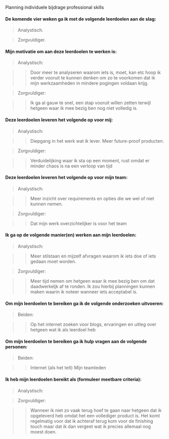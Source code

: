 Planning individuele bijdrage professional skills

#### De komende vier weken ga ik met de volgende leerdoelen aan de slag:
> Analystisch.

> Zorgvuldiger.

#### Mijn motivatie om aan deze leerdoelen te werken is:
> Analystisch:

  >> Door meer te analyseren waarom iets is, moet, kan etc hoop ik verder vooruit te kunnen denken om zo te voorkomen dat ik mijn    werkzaamheden in mindere pogingen voldaan krijg.

> Zorgvuldiger:

  >> Ik ga al gauw te snel, een stap vooruit willen zetten terwijl hetgeen waar ik mee bezig ben nog niet volledig is.
  
#### Deze leerdoelen leveren het volgende op voor mij:
 > Analystisch:
 
  >> Diepgang in het werk wat ik lever. Meer future-proof producten.

 > Zorgvuldiger:
  
   >> Verduidelijking waar ik sta op een moment, rust omdat er minder chaos is na een verloop van tijd
    
#### Deze leerdoelen leveren het volgende op voor mijn team:
 > Analystisch:
  
  >>  Meer inzicht over requirements en opties die we wel of niet kunnen nemen.
    
   > Zorgvuldiger:
   
   >> Dat mijn werk overzichtelijker is voor het team

#### Ik ga op de volgende manier(en) werken aan mijn leerdoelen:
  > Analystisch:
  
  >> Meer stilstaan en mijzelf afvragen waarom ik iets doe of iets gedaan moet worden.
  
  > Zorgvuldiger:
  
   >> Meer tijd nemen om hetgeen waar ik mee bezig ben om dat daadwerkeljk af te ronden. Ik zou hierbij planningen kunnen maken waarin ik noteer wanneer iets acceptabel is.
    
#### Om mijn leerdoelen te bereiken ga ik de volgende onderzoeken uitvoeren:
  > Beiden:
  
  >> Op het internet zoeken voor blogs, ervaringen en uitleg over hetgeen wat ik als leerdoel heb

#### Om mijn leerdoelen te bereiken ga ik hulp vragen aan de volgende personen:
  > Beiden:
  
  >> Internet (als het telt)
  >> Mijn teamleden

#### Ik heb mijn leerdoelen bereikt als (formuleer meetbare criteria):
  > Analystisch:
    
  > Zorgvuldiger:
  
 >> Wanneer ik niet zo vaak terug hoef te gaan naar hetgeen dat ik opgeleverd heb omdat het een vollediger product is. Het komt regelmatig voor dat ik achteraf terug kom voor de finishing touch maar dat ik dan vergeet wat ik precies allemaal nog moest doen.
